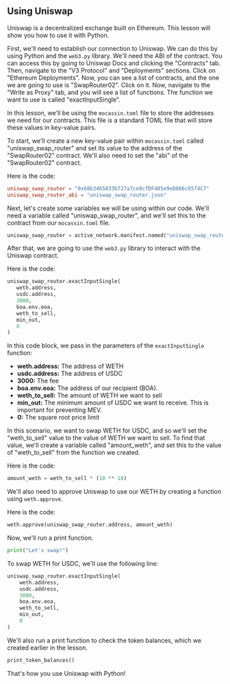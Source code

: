 ## Using Uniswap

Uniswap is a decentralized exchange built on Ethereum. This lesson will show you how to use it with Python.

First, we'll need to establish our connection to Uniswap. We can do this by using Python and the `web3.py` library. We'll need the ABI of the contract. You can access this by going to Uniswap Docs and clicking the "Contracts" tab. Then, navigate to the "V3 Protocol" and "Deployments" sections. Click on "Ethereum Deployments". Now, you can see a list of contracts, and the one we are going to use is "SwapRouter02". Click on it. Now, navigate to the "Write as Proxy" tab, and you will see a list of functions. The function we want to use is called "exactInputSingle".

In this lesson, we'll be using the `mocassin.toml` file to store the addresses we need for our contracts. This file is a standard TOML file that will store these values in key-value pairs.

To start, we'll create a new key-value pair within `mocassin.toml` called "uniswap_swap_router" and set its value to the address of the "SwapRouter02" contract. We'll also need to set the "abi" of the "SwapRouter02" contract.

Here is the code:

```toml
uniswap_swap_router = "0x68b3465833b727a7ce0cfDF485e9eD866c65f4C7"
uniswap_swap_router_abi = "uniswap_swap_router.json"
```

Next, let's create some variables we will be using within our code. We'll need a variable called "uniswap_swap_router", and we'll set this to the contract from our `mocassin.toml` file.
```python
uniswap_swap_router = active_network.manifest.named("uniswap_swap_router")
```

After that, we are going to use the `web3.py` library to interact with the Uniswap contract. 

Here is the code:

```python
uniswap_swap_router.exactInputSingle(
   weth.address,
   usdc.address,
   3000,
   boa.env.eoa,
   weth_to_sell,
   min_out,
   0
)
```

In this code block, we pass in the parameters of the `exactInputSingle` function:
* **weth.address:** The address of WETH
* **usdc.address:** The address of USDC
* **3000:** The fee
* **boa.env.eoa:** The address of our recipient (BOA). 
* **weth_to_sell:** The amount of WETH we want to sell
* **min_out:** The minimum amount of USDC we want to receive. This is important for preventing MEV.
* **0:** The square root price limit

In this scenario, we want to swap WETH for USDC, and so we'll set the "weth_to_sell" value to the value of WETH we want to sell. To find that value, we'll create a variable called "amount_weth", and set this to the value of "weth_to_sell" from the function we created.

Here is the code:

```python
amount_weth = weth_to_sell * (10 ** 18)
```

We'll also need to approve Uniswap to use our WETH by creating a function using `weth.approve`.

Here is the code:

```python
weth.approve(uniswap_swap_router.address, amount_weth)
```

Now, we'll run a print function.

```python
print("Let's swap!")
```

To swap WETH for USDC, we'll use the following line: 

```python
uniswap_swap_router.exactInputSingle(
    weth.address,
    usdc.address,
    3000,
    boa.env.eoa,
    weth_to_sell,
    min_out,
    0
)
```

We'll also run a print function to check the token balances, which we created earlier in the lesson.

```python
print_token_balances()
```

That's how you use Uniswap with Python! 
